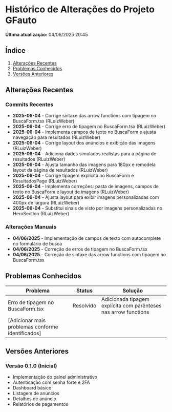 # Histórico de Alterações do Projeto GFauto

**Última atualização:** 04/06/2025 20:45

## Índice

1. [Alterações Recentes](#alterações-recentes)
2. [Problemas Conhecidos](#problemas-conhecidos)
3. [Versões Anteriores](#versões-anteriores)

## Alterações Recentes

### Commits Recentes

- **2025-06-04** - Corrige sintaxe das arrow functions com tipagem no BuscaForm.tsx (RLuizWeber)
- **2025-06-04** - Corrige erro de tipagem no BuscaForm.tsx (RLuizWeber)
- **2025-06-04** - Implementa campos de texto no BuscaForm e ajusta navegação para resultados (RLuizWeber)
- **2025-06-04** - Corrige layout dos anúncios e exibição das imagens (RLuizWeber)
- **2025-06-04** - Adiciona dados simulados realistas para a página de resultados (RLuizWeber)
- **2025-06-04** - Ajusta tamanho das imagens para 180px e remodela layout da página de resultados (RLuizWeber)
- **2025-06-04** - Corrige tipagem explícita no BuscaForm e ResultadosPage (RLuizWeber)
- **2025-06-04** - Implementa correções: pasta de imagens, campos de texto no BuscaForm e layout de imagens (RLuizWeber)
- **2025-06-04** - Ajusta layout para exibir imagens personalizadas com 400px de largura (RLuizWeber)
- **2025-06-04** - Substitui sinais de visto por imagens personalizadas no HeroSection (RLuizWeber)

### Alterações Manuais

- **04/06/2025** - Implementação de campos de texto com autocomplete no formulário de busca
- **04/06/2025** - Correção de erros de tipagem no BuscaForm.tsx
- **04/06/2025** - Correção de sintaxe das arrow functions com tipagem no BuscaForm.tsx

## Problemas Conhecidos

| Problema | Status | Solução |
|----------|--------|---------|
| Erro de tipagem no BuscaForm.tsx | Resolvido | Adicionada tipagem explícita com parênteses nas arrow functions |
| [Adicionar mais problemas conforme identificados] | | |

## Versões Anteriores

### Versão 0.1.0 (Inicial)

- Implementação do painel administrativo
- Autenticação com senha forte e 2FA
- Dashboard básico
- Listagem de anúncios
- Detalhes de anúncio
- Relatórios de pagamentos
